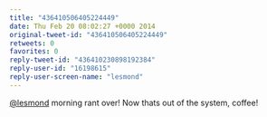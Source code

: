 ```yaml
---
title: "436410506405224449"
date: Thu Feb 20 08:02:27 +0000 2014
original-tweet-id: "436410506405224449"
retweets: 0
favorites: 0
reply-tweet-id: "436410230898192384"
reply-user-id: "16198615"
reply-user-screen-name: "lesmond"
---
```

<a href="https://twitter.com/lesmond">@lesmond</a> morning rant over! Now thats out of the system, coffee!
